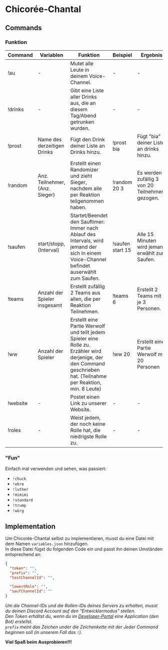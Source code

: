 # Chicorée-Chantal
## Commands
### Funktion

| Command 	| Variablen                      	| Funktion                                                                                                                                               	            | Beispiel         	| Ergebnis                                         	|
|---------	|--------------------------------	|---------------------------------------------------------------------------------------------------------------------------------------------------------------------- |------------------	|--------------------------------------------------	|
| !au     	| -                              	| Mutet alle Leute in deinem Voice-Channel.                                                                                                               	            | -                	| -                                                	|
| !drinks 	| -                              	| Gibt eine Liste aller Drinks aus, die an diesem Tag/Abend getrunken wurden.                                                                               	        | -              	| -                                             	|
| !prost   	| Name des derzeitigen Drinks      	| Fügt den Drink deiner Liste an Drinks hinzu. 	                                                                                                                        | !prost bia        | Fügt "bia" deiner Liste an drinks hinzu.         	|
| !random 	| Anz. Teilnehmer, (Anz. Sieger) 	| Erstellt einen Randomizer und zieht Sieger, nachdem alle per Reaktion teilgenommen haben.                                                              	            | !random 20 3     	| Es werden zufällig 3 von 20 Teilnehmern gezogen. 	|
| !saufen 	| start/stopp, (Interval)        	| Startet/Beendet den Sauftimer: Immer nach Ablauf des Intervals, wird jemand der sich in einem Voice-Channel befindet auserwählt zum Saufen.            	            | !saufen start 15 	| Alle 15 Minuten wird jemand erwählt zum Saufen.  	|
| !teams  	| Anzahl der Spieler insgesamt   	| Erstellt zufällig 2 Teams aus allen, die per Reaktion Teilnehmen.                                                                                      	            | !teams 6         	| Erstellt 2 Teams mit je 3 Personen.              	|
| !ww     	| Anzahl der Spieler             	| Erstellt eine Partie Werwolf und teilt jedem Spieler eine Rolle zu. Erzähler wird derjenige, der den Command geschrieben hat. (Teilnahme per Reaktion, min. 8 Leute) 	| !ww 20           	| Erstellt eine Partie Werwolf mit 20 Personen     	|
| !website	| -                              	| Postet einen Link zu unserer Website.                                                                                                                 	            | -                	| -                                                	|
| !roles  	| -                              	| Weist jedem, der noch keine Rolle hat, die niedrigste Rolle zu.                                                                                        	            | -                	| -                                                	|


### "Fun"
Einfach mal verwenden und sehen, was passiert:

- `!chuck`
- `!ehre`
- `!luther`
- `!mimimi`
- `!standard`
- `!trump`
- `!würg`

## Implementation

Um Chicorée-Chantal selbst zu implementieren, musst du eine Datei mit dem Namen `variables.json` hinzufügen.  
In diese Datei fügst du folgenden Code ein und passt ihn deinen Umständen entsprechend an:  

```json
{
  "token": "",
  "prefix": "",
  "testChannelId": "",

  "lowestRole": "",
  "saufChannelId": ""
}
```

*Um die Channel-IDs und die Rollen-IDs deines Servers zu erhalten, musst du deinen Discord Account auf den "Entwicklermodus" stellen.  
Den Token erhältst du, wenn du im [Developer-Portal](https://discord.com/developers/applications) eine Application (den Bot) erstellst.  
`prefix` meint das Zeichen under die Zeichenkette mit der Jeder Command beginnen soll (in unserem Fall das `!`).*

**Viel Spaß beim Ausprobieren!!!**